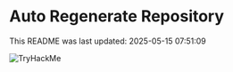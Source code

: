 # Auto Regenerate Repository

This README was last updated: 2025-05-15 07:51:09

 ![TryHackMe](https://tryhackme.com/badge/533634)